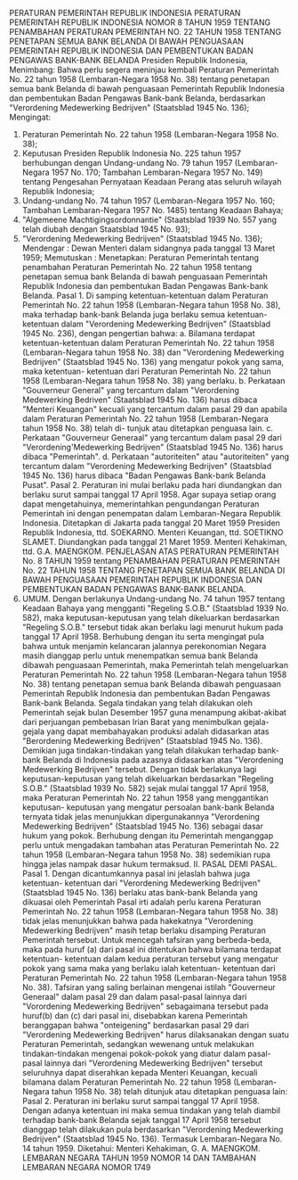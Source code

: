  PERATURAN PEMERINTAH REPUBLIK INDONESIA PERATURAN PEMERINTAH REPUBLIK INDONESIA NOMOR 8 TAHUN 1959 TENTANG PENAMBAHAN PERATURAN PEMERINTAH NO. 22 TAHUN 1958 TENTANG PENETAPAN SEMUA BANK BELANDA DI BAWAH PENGUASAAN PEMERINTAH REPUBLIK INDONESIA DAN PEMBENTUKAN BADAN PENGAWAS BANK-BANK BELANDA Presiden Republik Indonesia,
Menimbang:
 Bahwa perlu segera meninjau kembali Peraturan Pemerintah No. 22 tahun 1958 (Lembaran-Negara 1958 No. 38) tentang penetapan semua bank Belanda di bawah penguasaan Pemerintah Republik Indonesia dan pembentukan Badan Pengawas Bank-bank Belanda, berdasarkan "Verordening Medewerking Bedrijven" (Staatsblad 1945 No. 136);
Mengingat:

1. Peraturan Pemerintah No. 22 tahun 1958 (Lembaran-Negara 1958 No. 38);
2. Keputusan Presiden Republik Indonesia No. 225 tahun 1957 berhubungan dengan Undang-undang No. 79 tahun 1957 (Lembaran- Negara 1957 No. 170; Tambahan Lembaran-Negara 1957 No. 149) tentang Pengesahan Pernyataan Keadaan Perang atas seluruh wilayah Republik Indonesia;
3. Undang-undang No. 74 tahun 1957 (Lembaran-Negara 1957 No. 160; Tambahan Lembaran-Negara 1957 No. 1485) tentang Keadaan Bahaya;
4. "Algemeene Machtigingsordonnantie" (Staatsblad 1939 No. 557 yang telah diubah dengan Staatsblad 1945 No. 93);
5. "Verordening Medewerking Bedrijven" (Staatsblad 1945 No. 136); Mendengar : Dewan Menteri dalam sidangnya pada tanggal 13 Maret 1959; Memutuskan : Menetapkan: Peraturan Pemerintah tentang penambahan Peraturan Pemerintah No. 22 tahun 1958 tentang penetapan semua bank Belanda di bawah penguasaan Pemerintah Republik Indonesia dan pembentukan Badan Pengawas Bank-bank Belanda. Pasal 1. Di samping ketentuan-ketentuan dalam Peraturan Pemerintah No. 22 tahun 1958 (Lembaran-Negara tahun 1958 No. 38), maka terhadap bank-bank Belanda juga berlaku semua ketentuan-ketentuan dalam "Verordening Medewerking Bedrijven" (Staatsblad 1945 No. 236), dengan pengertian bahwa:
a. Bilamana terdapat ketentuan-ketentuan dalam Peraturan Pemerintah No. 22 tahun 1958 (Lembaran-Negara tahun 1958 No. 38) dan "Verordening Medewerking Bedrijven" (Staatsblad 1945 No. 136) yang mengatur pokok yang sama, maka ketentuan- ketentuan dari Peraturan Pemerintah No. 22 tahun 1958 (Lembaran-Negara tahun 1958 No. 38) yang berlaku.
b. Perkataan "Gouverneur General" yang tercantum dalam "Verordening Medewerking Bedriven" (Staatsblad 1945 No. 136) harus dibaca "Menteri Keuangan" kecuali yang tercantum dalam pasal 29 dan apabila dalam Peraturan Pemerintah No. 22 tahun 1958 (Lembaran-Negara tahun 1958 No. 38) telah di- tunjuk atau ditetapkan penguasa lain.
c. Perkataan "Gouverneur Generaal" yang tercantum dalam pasal 29 dari "Verordening'Medewerking Bedrijven" (Staatsblad 1945 No. 136) harus dibaca "Pemerintah".
d. Perkataan "autoriteiten" atau "autoriteiten" yang tercantum dalam "Verordening Medewerking Bedrijven" (Staatsblad 1945 No. 136) harus dibaca "Badan Pengawas Bank-bank Belanda Pusat". Pasal 2. Peraturan ini mulai berlaku pada hari diundangkan dan berlaku surut sampai tanggal 17 April 1958. Agar supaya setiap orang dapat mengetahuinya, memerintahkan pengundangan Peraturan Pemerintah ini dengan penempatan dalam Lembaran-Negara Republik Indonesia. Ditetapkan di Jakarta pada tanggal 20 Maret 1959 Presiden Republik Indonesia, ttd. SOEKARNO. Menteri Keuangan, ttd. SOETIKNO SLAMET. Diundangkan pada tanggal 21 Maret 1959. Menteri Kehakiman, ttd. G.A. MAENGKOM. PENJELASAN ATAS PERATURAN PEMERINTAH No. 8 TAHUN 1959 tentang PENAMBAHAN PERATURAN PEMERINTAH No. 22 TAHUN 1958 TENTANG PENETAPAN SEMUA BANK BELANDA DI BAWAH PENGUASAAN PEMERINTAH REPUBLIK INDONESIA DAN PEMBENTUKAN BADAN PENGAWAS BANK-BANK BELANDA.
1. UMUM. Dengan berlakunya Undang-undang No. 74 tahun 1957 tentang Keadaan Bahaya yang mengganti "Regeling S.O.B." (Staatsblad 1939 No. 582), maka keputusan-keputusan yang telah dikeluarkan berdasarkan "Regeling S.O.B." tersebut tidak akan berlaku lagi menurut hukum pada tanggal 17 April 1958. Berhubung dengan itu serta mengingat pula bahwa untuk menjamin kelancaran jalannya perekonomian Negara masih dianggap perlu untuk menempatkan semua bank Belanda dibawah penguasaan Pemerintah, maka Pemerintah telah mengeluarkan Peraturan Pemerintah No. 22 tahun 1958 (Lembaran-Negara tahun 1958 No. 38) tentang penetapan semua bank Belanda dibawah penguasaan Pemerintah Republik Indonesia dan pembentukan Badan Pengawas Bank-bank Belanda. Segala tindakan yang telah dilakukan oleh Pemerintah sejak bulan Desember 1957 guna menampung akibat-akibat dari perjuangan pembebasan Irian Barat yang menimbulkan gejala- gejala yang dapat membahayakan produksi adalah didasarkan atas "Berordening Medewerking Bedrijven" (Staatsblad 1945 No. 136). Demikian juga tindakan-tindakan yang telah dilakukan terhadap bank-bank Belanda di Indonesia pada azasnya didasarkan atas "Verordening Medewerking Bedrijven" tersebut. Dengan tidak berlakunya lagi keputusan-keputusan yang telah dikeluarkan berdasarkan "Regeling S.O.B." (Staatsblad 1939 No. 582) sejak mulai tanggal 17 April 1958, maka Peraturan Pemerintah No. 22 tahun 1958 yang menggantikan keputusan- keputusan yang mengatur persoalan bank-bank Belanda ternyata tidak jelas menunjukkan dipergunakannya "Verordening Medewerking Bedrijven" (Staatsblad 1945 No. 136) sebagai dasar hukum yang pokok. Berhubung dengan itu Pemerintah menganggap perlu untuk mengadakan tambahan atas Peraturan Pemerintah No. 22 tahun 1958 (Lembaran-Negara tahun 1958 No. 38) sedemikian rupa hingga jelas nampak dasar hukum termaksud. II. PASAL DEMI PASAL. Pasal 1. Dengan dicantumkannya pasal ini jelaslah bahwa juga ketentuan- ketentuan dari "Verordening Medewerking Bedrijven" (Staatsblad 1945 No. 136) berlaku atas bank-bank Belanda yang dikuasai oleh Pemerintah Pasal irti adalah perlu karena Peraturan Pemerintah No. 22 tahun 1958 (Lembaran-Negara tahun 1958 No. 38) tidak jelas menunjukkan bahwa pada hakekatnya "Verordening Medewerking Bedrijven" masih tetap berlaku disamping Peraturan Pemerintah tersebut. Untuk mencegah tafsiran yang berbeda-beda, maka pada huruf (a) dari pasal ini ditentukan bahwa bilamana terdapat ketentuan- ketentuan dalam kedua peraturan tersebut yang mengatur pokok yang sama maka yang berlaku ialah ketentuan- ketentuan dari Peraturan Pemerintah No. 22 tahun 1958 (Lembaran-Negara tahun 1958 No. 38). Tafsiran yang saling berlainan mengenai istilah "Gouverneur Generaal" dalam pasal 29 dan dalam pasal-pasal lainnya dari "Vorordening Medewerking Bedrijven" sebagaimana tersebut pada huruf(b) dan (c) dari pasal ini, disebabkan karena Pemerintah beranggapan bahwa "onteigening" berdasarkan pasal 29 dari "Verordening Medewerking Bedrijven" harus dilaksanakan dengan suatu Peraturan Pemerintah, sedangkan wewenang untuk melakukan tindakan-tindakan mengenai pokok-pokok yang diatur dalam pasal-pasal lainnya dari "Verordening Medewerking Bedrijven" tersebut seluruhnya dapat diserahkan kepada Menteri Keuangan, kecuali bilamana dalam Peraturan Pemerintah No. 22 tahun 1958 (Lembaran-Negara tahun 1958 No. 38) telah ditunjuk atau ditetapkan penguasa lain: Pasal 2. Peraturan ini berlaku surut sampai tanggal 17 April 1958. Dengan adanya ketentuan ini maka semua tindakan yang telah diambil terhadap bank-bank Belanda sejak tanggal 17 April 1958 tersebut dianggap telah dilakukan pula berdasarkan "Verordening Medewerking Bedrijven" (Staatsblad 1945 No. 136). Termasuk Lembaran-Negara No. 14 tahun 1959. Diketahui: Menteri Kehakiman, G. A. MAENGKOM. LEMBARAN NEGARA TAHUN 1959 NOMOR 14 DAN TAMBAHAN LEMBARAN NEGARA NOMOR 1749